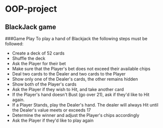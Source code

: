 # OOP-project
## BlackJack game

###Game Play
To play a hand of Blackjack the following steps must be followed:

- Create a deck of 52 cards
- Shuffle the deck
- Ask the Player for their bet
- Make sure that the Player's bet does not exceed their available chips
- Deal two cards to the Dealer and two cards to the Player
- Show only one of the Dealer's cards, the other remains hidden
- Show both of the Player's cards
- Ask the Player if they wish to Hit, and take another card
- If the Player's hand doesn't Bust (go over 21), ask if they'd like to Hit again.
- If a Player Stands, play the Dealer's hand. The dealer will always Hit until the Dealer's value meets or exceeds 17
- Determine the winner and adjust the Player's chips accordingly
- Ask the Player if they'd like to play again
